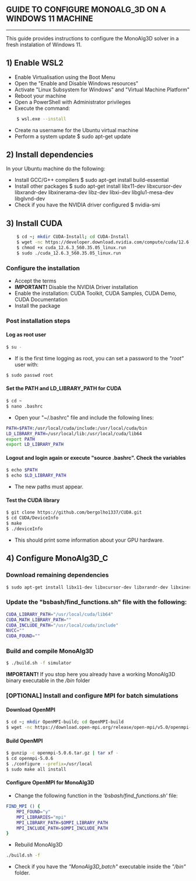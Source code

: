 ## GUIDE TO CONFIGURE MONOALG_3D ON A WINDOWS 11 MACHINE

----------------------------------------------------------

This guide provides instructions to configure the MonoAlg3D solver in a fresh instalation of Windows 11.

## 1) Enable WSL2

- Enable Virtualisation using the Boot Menu
- Open the "Enable and Disable Windows resources"
- Activate "Linux Subsystem for Windows" and "Virtual Machine Platform"
- Reboot your machine
- Open a PowerShell with Administrator privileges
- Execute the command:
```sh
	$ wsl.exe --install
```
- Create na username for the Ubuntu virtual machine
- Perform a system update
	$ sudo apt-get update

## 2) Install dependencies

In your Ubuntu machine do the following:

- Install GCC/G++ compilers
	$ sudo apt-get install build-essential
- Install other packages
	$ sudo apt-get install libx11-dev libxcursor-dev libxrandr-dev libxinerama-dev libz-dev libxi-dev libglu1-mesa-dev libglvnd-dev
- Check if you have the NVIDIA driver configured
	$ nvidia-smi

## 3) Install CUDA

```sh
	$ cd ~; mkdir CUDA-Install; cd CUDA-Install
	$ wget -nc https://developer.download.nvidia.com/compute/cuda/12.6.3/local_installers/cuda_12.6.3_560.35.05_linux.run
	$ chmod +x cuda_12.6.3_560.35.05_linux.run
	$ sudo ./cuda_12.6.3_560.35.05_linux.run
```

### Configure the installation

- Accept the terms
- **IMPORTANT!** Disable the NVIDIA Driver installation
- Enable the installation: CUDA Toolkit, CUDA Samples, CUDA Demo, CUDA Documentation
- Install the package

### Post installation steps

#### Log as root user

```sh
$ su -
```

- If is the first time logging as root, you can set a password to the _"root"_ user with:

```sh
$ sudo passwd root
```

#### Set the PATH and LD_LIBRARY_PATH for CUDA

```sh
$ cd ~
$ nano .bashrc
```

- Open your "~/.bashrc" file and include the following lines:

```sh
PATH=$PATH:/usr/local/cuda/include:/usr/local/cuda/bin
LD_LIBRARY_PATH=/usr/local/lib:/usr/local/cuda/lib64
export PATH
export LD_LIBRARY_PATH
```

#### Logout and login again or execute "source .bashrc". Check the variables

```sh
$ echo $PATH
$ echo $LD_LIBRARY_PATH
```

- The new paths must appear.

#### Test the CUDA library

```sh
$ git clone https://github.com/bergolho1337/CUDA.git
$ cd CUDA/DeviceInfo
$ make
$ ./deviceInfo
```

- This should print some information about your GPU hardware.

## 4) Configure MonoAlg3D_C

### Download remaining dependencies

```sh
$ sudo apt-get install libx11-dev libxcursor-dev libxrandr-dev libxinerama-dev libz-dev libxi-dev libglu1-mesa-dev libglvnd-dev
```

### Update the "bsbash/find_functions.sh" file with the following:

```sh
CUDA_LIBRARY_PATH="/usr/local/cuda/lib64"
CUDA_MATH_LIBRARY_PATH=""
CUDA_INCLUDE_PATH="/usr/local/cuda/include"
NVCC=""
CUDA_FOUND=""
```

### Build and compile MonoAlg3D

```sh
$ ./build.sh -f simulator
```

**IMPORTANT!** If you stop here you already have a working MonoAlg3D binary executable in the _/bin_ folder

### [OPTIONAL] Install and configure MPI for batch simulations

#### Download OpenMPI

```sh
$ cd ~; mkdir OpenMPI-build; cd OpenMPI-build
$ wget -nc https://download.open-mpi.org/release/open-mpi/v5.0/openmpi-5.0.6.tar.gz
```

#### Build OpenMPI

```sh
$ gunzip -c openmpi-5.0.6.tar.gz | tar xf -
$ cd openmpi-5.0.6
$ ./configure --prefix=/usr/local
$ sudo make all install
```

#### Configure OpenMPI for MonoAlg3D

- Change the following function in the _'bsbash/find_functions.sh'_ file:

```sh
FIND_MPI () {
	MPI_FOUND="y"
	MPI_LIBRARIES="mpi"
	MPI_LIBRARY_PATH=$OMPI_LIBRARY_PATH
	MPI_INCLUDE_PATH=$OMPI_INCLUDE_PATH
}
```

- Rebuild MonoAlg3D

```sh
./build.sh -f
```

- Check if you have the _"MonoAlg3D_batch"_ executable inside the _"/bin"_ folder.
